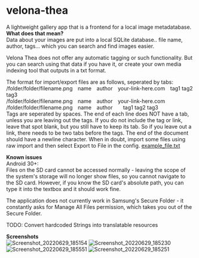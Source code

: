# velona-thea
A lightweight gallery app that is a frontend for a local image metadatabase. <br>
<b> What does that mean? </b> <br>
Data about your images are put into a local SQLite database.. file name, author, tags... which you can search and find images easier. 

Velona Thea does not offer any automatic tagging or such functionality. But you can search using that data if you have it, or create your own media indexing tool that outputs in a txt format.

The format for import/export files are as follows, seperated by tabs:<br>
/folder/folder/filename.png&emsp;name&emsp;author&emsp;your-link-here.com&emsp;tag1 tag2 tag3<br>
/folder/folder/filename.png&emsp;name&emsp;author&emsp;your-link-here.com&emsp;<br>
/folder/folder/filename.png&emsp;name&emsp;author&emsp;&emsp;tag1 tag2 tag3<br>
Tags are seperated by spaces. The end of each line does NOT have a tab, unless you are leaving out
the tags. If you do not include the tag or link, leave that spot blank, but you still have to keep
its tab. So if you leave out a link, there needs to be two tabs before the tags. The end of the
document should have a newline character. When in doubt, import some files using raw import and then
select Export to File in the config.
[example_file.txt](https://github.com/Colekfillion/velona-thea/files/9015261/example_file.txt)

<b> Known issues </b><br>
Android 30+:<br>
Files on the SD card cannot be accessed normally - leaving the scope of the system's storage will no longer show files, so you cannot navigate to the SD card. However, if you know the SD card's absolute path, you can type it into the textbox and it should work fine.

The application does not currently work in Samsung's Secure Folder - it constantly asks for Manage
All Files permission, which takes you out of the Secure Folder.

TODO: Convert hardcoded Strings into translatable resources

<b> Screenshots </b><br>
![Screenshot_20220629_185154](https://user-images.githubusercontent.com/84115711/176564396-a45edbfa-ac32-473b-b069-ae002d5e294d.png)
![Screenshot_20220629_185230](https://user-images.githubusercontent.com/84115711/176564489-32e3b39f-7e2c-40ba-afa0-c8ed839d00a8.png)
![Screenshot_20220629_185551](https://user-images.githubusercontent.com/84115711/176564624-11dc0bcf-65b3-4f97-a2b4-19013fd1a861.png)
![Screenshot_20220629_185251](https://user-images.githubusercontent.com/84115711/176564691-93da74cd-11a2-437b-8dee-c9efa4ccb3cd.png)
